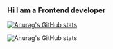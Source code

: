 ### Hi I am a Frontend developer

[![Anurag's GitHub stats](https://github-readme-stats.vercel.app/api?username=AlexanderCherepkin)](https://github.com/anuraghazra/github-readme-stats)

![Anurag's GitHub stats](https://github-readme-stats.vercel.app/api?username=AlexanderCherepkin&show_icons=true&theme=radical)



<!--
**AlexanderCherepkin/AlexanderCherepkin** is a ✨ _special_ ✨ repository because its `README.md` (this file) appears on your GitHub profile.

Here are some ideas to get you started:

- 🔭 I’m currently working on ...
- 🌱 I’m currently learning ...
- 👯 I’m looking to collaborate on ...
- 🤔 I’m looking for help with ...
- 💬 Ask me about ...
- 📫 How to reach me: ...
- 😄 Pronouns: ...
- ⚡ Fun fact: ...
-->
